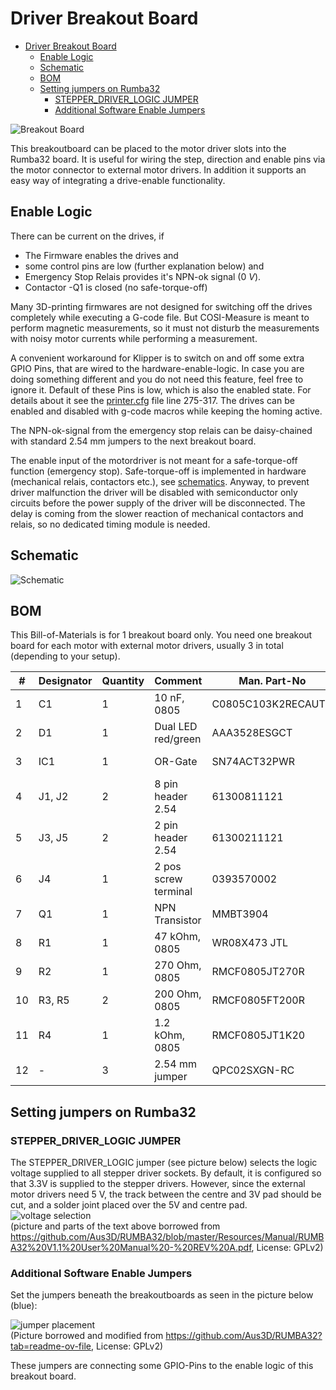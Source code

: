 # Driver Breakout Board

<!-- TOC -->

- [Driver Breakout Board](#driver-breakout-board)
  - [Enable Logic](#enable-logic)
  - [Schematic](#schematic)
  - [BOM](#bom)
  - [Setting jumpers on Rumba32](#setting-jumpers-on-rumba32)
    - [STEPPER_DRIVER_LOGIC JUMPER](#stepper_driver_logic-jumper)
    - [Additional Software Enable Jumpers](#additional-software-enable-jumpers)

<!-- /TOC -->

![Breakout Board](docs/breakoutboard.png)

This breakoutboard can be placed to the motor driver slots into the Rumba32 board.
It is useful for wiring the step, direction and enable pins via the motor connector to external motor drivers. In addition it supports an easy way of integrating a drive-enable functionality.

## Enable Logic

There can be current on the drives, if

- The Firmware enables the drives and
- some control pins are low (further explanation below) and
- Emergency Stop Relais provides it's NPN-ok signal ($0 \ V$).
- Contactor -Q1 is closed (no safe-torque-off)

Many 3D-printing firmwares are not designed for switching off the drives completely while executing a G-code file. But COSI-Measure is meant to perform magnetic measurements, so it must not disturb the measurements with noisy motor currents while performing a measurement.

A convenient workaround for Klipper is to switch on and off some extra GPIO Pins, that are wired to the hardware-enable-logic. In case you are doing something different and you do not need this feature, feel free to ignore it. Default of these Pins is low, which is also the enabled state. For details about it see the [printer.cfg](../../../software/backend/printer.cfg) file line 275-317. The drives can be enabled and disabled with g-code macros while keeping the homing active.

The NPN-ok-signal from the emergency stop relais can be daisy-chained with standard 2.54 mm jumpers to the next breakout board.

The enable input of the motordriver is not meant for a safe-torque-off function (emergency stop). Safe-torque-off is implemented in hardware (mechanical relais, contactors etc.), see [schematics](../../schematics/README.md#emergencystop).
Anyway, to prevent driver malfunction the driver will be disabled with semiconductor only circuits before the power supply of the driver will be disconnected. The delay is coming from the slower reaction of mechanical contactors and relais, so no dedicated timing module is needed.

## Schematic

![Schematic](docs/schematic.svg)

## BOM

This Bill-of-Materials is for 1 breakout board only. You need one breakout board for each motor with external motor drivers, usually 3 in total (depending to your setup).

| #  | Designator | Quantity | Comment              | Man. Part-No       | Link                                                                                            |
|----|------------|----------|----------------------|--------------------|-------------------------------------------------------------------------------------------------|
| 1  | C1         | 1        | 10 nF, 0805          | C0805C103K2RECAUTO | <https://www.digikey.de/de/products/detail/kemet/C0805C103K2RECAUTO/8646745>                    |
| 2  | D1         | 1        | Dual LED red/green   | AAA3528ESGCT       | <https://www.digikey.de/de/products/detail/kingbright/AAA3528ESGCT/7318936>                     |
| 3  | IC1        | 1        | OR-Gate              | SN74ACT32PWR       | <https://www.digikey.de/en/products/detail/texas-instruments/SN74ACT32PWR/376063>               |
| 4  | J1, J2     | 2        | 8 pin header 2.54    | 61300811121        | <https://www.digikey.de/de/products/detail/w%C3%BCrth-elektronik/61300811121/4846839>           |
| 5  | J3, J5     | 2        | 2 pin header 2.54    | 61300211121        | <https://www.digikey.de/de/products/detail/w%C3%BCrth-elektronik/61300211121/4846823>           |
| 6  | J4         | 1        | 2 pos screw terminal | 0393570002         | <https://www.digikey.de/de/products/detail/molex/0393570002/946543>                             |
| 7  | Q1         | 1        | NPN Transistor       | MMBT3904           | <https://www.digikey.de/de/products/detail/micro-commercial-co/MMBT3904-TP/717280>              |
| 8  | R1         | 1        | 47 kOhm, 0805        | WR08X473 JTL       | <https://www.digikey.de/de/products/detail/walsin-technology-corporation/WR08X473-JTL/13240617> |
| 9  | R2         | 1        | 270 Ohm, 0805        | RMCF0805JT270R     | <https://www.digikey.de/de/products/detail/stackpole-electronics-inc/RMCF0805JT270R/1757887>    |
| 10  | R3, R5    | 2        | 200 Ohm, 0805        | RMCF0805FT200R     | <https://www.digikey.de/de/products/detail/stackpole-electronics-inc/RMCF0805FT200R/1760343>    |
| 11 | R4         | 1        | 1.2 kOhm, 0805       | RMCF0805JT1K20     | <https://www.digikey.de/de/products/detail/stackpole-electronics-inc/RMCF0805JT1K20/1757811>    |
| 12 | -          | 3        | 2.54 mm jumper       | QPC02SXGN-RC       | <https://www.digikey.de/en/products/detail/sullins-connector-solutions/QPC02SXGN-RC/2618262>    |

## Setting jumpers on Rumba32

### STEPPER_DRIVER_LOGIC JUMPER

The STEPPER_DRIVER_LOGIC jumper (see picture below) selects the logic voltage supplied to all stepper driver
sockets. By default, it is configured so that 3.3V is supplied to the stepper drivers. However, since the external motor drivers need 5 V, the track between the centre and 3V pad should be cut, and a solder joint placed over the 5V and centre pad. <br>
![voltage selection](docs/stepper-driver-logic-voltage.png) <br>
(picture and parts of the text above borrowed from <https://github.com/Aus3D/RUMBA32/blob/master/Resources/Manual/RUMBA32%20V1.1%20User%20Manual%20-%20REV%20A.pdf>, License: GPLv2)

### Additional Software Enable Jumpers

Set the jumpers beneath the breakoutboards as seen in the picture below (blue):

![jumper placement](docs/jumper_placement.png) <br>
(Picture borrowed and modified from <https://github.com/Aus3D/RUMBA32?tab=readme-ov-file>, License: GPLv2)

These jumpers are connecting some GPIO-Pins to the enable logic of this breakout board.
